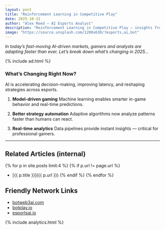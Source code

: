 ```yaml
---
layout: post
title: "Reinforcement Learning in Competitive Play"
date: 2025-10-31
author: "Alex Reed – AI Esports Analyst"
description: "Reinforcement Learning in Competitive Play — insights from botgame.io"
image: "https://source.unsplash.com/1200x630/?esports,ai,bot"
---
```


_In today’s fast-moving AI-driven markets, gamers and analysts are adapting faster than ever. Let’s break down what’s changing in 2025…_

{% include ad.html %}

### What’s Changing Right Now?

AI is accelerating decision-making, improving latency, and reshaping strategies across esports.

1) **Model-driven gaming**
   Machine learning enables smarter in-game behavior and real-time predictions.

2) **Better strategy automation**
   Adaptive algorithms now analyze patterns faster than humans can react.

3) **Real-time analytics**
   Data pipelines provide instant insights — critical for professional gamers.

---

## Related Articles (internal)
{% for p in site.posts limit:4 %}
  {% if p.url != page.url %}
  - [{{ p.title }}]({{ p.url }})
  {% endif %}
{% endfor %}

## Friendly Network Links
- [botweb3ai.com](https://botweb3ai.com)
- [botplay.io](https://botplay.io)
- [esportsai.io](https://esportsai.io)

{% include analytics.html %}
